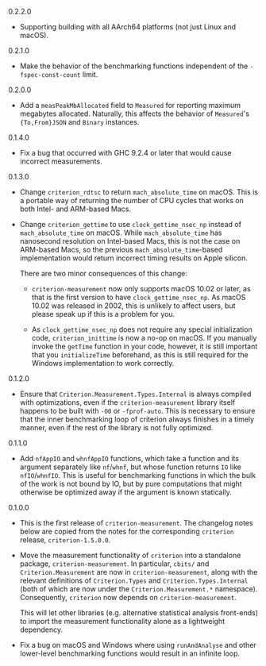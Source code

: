 0.2.2.0

* Supporting building with all AArch64 platforms (not just Linux and macOS).

0.2.1.0

* Make the behavior of the benchmarking functions independent of the
  `-fspec-const-count` limit.

0.2.0.0

* Add a `measPeakMbAllocated` field to `Measured` for reporting maximum
  megabytes allocated. Naturally, this affects the behavior of `Measured`'s
  `{To,From}JSON` and `Binary` instances.

0.1.4.0

* Fix a bug that occurred with GHC 9.2.4 or later that would cause incorrect
  measurements.

0.1.3.0

* Change `criterion_rdtsc` to return `mach_absolute_time` on macOS. This is a
  portable way of returning the number of CPU cycles that works on both Intel-
  and ARM-based Macs.

* Change `criterion_gettime` to use `clock_gettime_nsec_np` instead of
  `mach_absolute_time` on macOS. While `mach_absolute_time` has nanosecond
  resolution on Intel-based Macs, this is not the case on ARM-based Macs, so
  the previous `mach_absolute_time`-based implementation would return incorrect
  timing results on Apple silicon.

  There are two minor consequences of this change:

  * `criterion-measurement` now only supports macOS 10.02 or later, as that is
    the first version to have `clock_gettime_nsec_np`. As macOS 10.02 was
    released in 2002, this is unlikely to affect users, but please speak up if
    this is a problem for you.

  * As `clock_gettime_nsec_np` does not require any special initialization
    code, `criterion_inittime` is now a no-op on macOS. If you manually invoke
    the `getTime` function in your code, however, it is still important that
    you `initializeTime` beforehand, as this is still required for the Windows
    implementation to work correctly.

0.1.2.0

* Ensure that `Criterion.Measurement.Types.Internal` is always compiled with
  optimizations, even if the `criterion-measurement` library itself happens to
  be built with `-O0` or `-fprof-auto`. This is necessary to ensure that the
  inner benchmarking loop of criterion always finishes in a timely manner,
  even if the rest of the library is not fully optimized.

0.1.1.0

* Add `nfAppIO` and `whnfAppIO` functions, which take a function and its
  argument separately like `nf`/`whnf`, but whose function returns `IO` like
  `nfIO`/`whnfIO`. This is useful for benchmarking functions in which the bulk
  of the work is not bound by IO, but by pure computations that might otherwise
  be optimized away if the argument is known statically.

0.1.0.0

* This is the first release of `criterion-measurement`. The changelog notes
  below are copied from the notes for the corresponding `criterion` release,
  `criterion-1.5.0.0`.

* Move the measurement functionality of `criterion` into a standalone package,
  `criterion-measurement`. In particular, `cbits/` and `Criterion.Measurement`
  are now in `criterion-measurement`, along with the relevant definitions of
  `Criterion.Types` and `Criterion.Types.Internal` (both of which are now under
  the `Criterion.Measurement.*` namespace).
  Consequently, `criterion` now depends on `criterion-measurement`.

  This will let other libraries (e.g. alternative statistical analysis
  front-ends) to import the measurement functionality alone as a lightweight
  dependency.

* Fix a bug on macOS and Windows where using `runAndAnalyse` and other
  lower-level benchmarking functions would result in an infinite loop.
